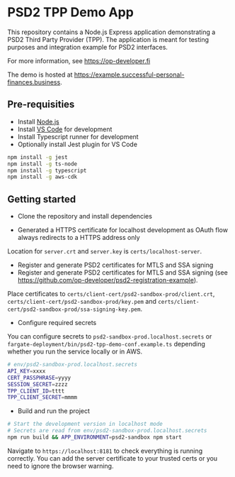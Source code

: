 # PSD2 TPP Demo App

This repository contains a Node.js Express application demonstrating a PSD2 Third Party Provider (TPP).
The application is meant for testing purposes and integration example for PSD2 interfaces.

For more information, see <https://op-developer.fi>

The demo is hosted at <https://example.successful-personal-finances.business>.

## Pre-requisities

- Install [Node.js](https://nodejs.org/en/)
- Install [VS Code](https://code.visualstudio.com/) for development
- Install Typescript runner for development
- Optionally install Jest plugin for VS Code

```bash
npm install -g jest
npm install -g ts-node
npm install -g typescript
npm install -g aws-cdk
```

## Getting started

- Clone the repository and install dependencies

- Generated a HTTPS certificate for localhost development as OAuth flow always redirects to a HTTPS address only

Location for `server.crt` and `server.key` is `certs/localhost-server`.

- Register and generate PSD2 certificates for MTLS and SSA signing
- Register and generate PSD2 certificates for MTLS and SSA signing (see https://github.com/op-developer/psd2-registration-example).

Place certificates to `certs/client-cert/psd2-sandbox-prod/client.crt`, `certs/client-cert/psd2-sandbox-prod/key.pem` and `certs/client-cert/psd2-sandbox-prod/ssa-signing-key.pem`.

- Configure required secrets

You can configure secrets to `psd2-sandbox-prod.localhost.secrets` or `fargate-deployment/bin/psd2-tpp-demo-conf.example.ts` depending whether you run the service locally or in AWS.

```bash
# env/psd2-sandbox-prod.localhost.secrets
API_KEY=xxxx
CERT_PASSPHRASE=yyyy
SESSION_SECRET=zzzz
TPP_CLIENT_ID=tttt
TPP_CLIENT_SECRET=mmmm
```

- Build and run the project

```bash
# Start the development version in localhost mode
# Secrets are read from env/psd2-sandbox-prod.localhost.secrets
npm run build && APP_ENVIRONMENT=psd2-sandbox npm start
```

Navigate to `https://localhost:8181` to check everything is running correctly.
You can add the server certificate to your trusted certs or you need to ignore the browser warning.